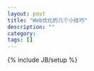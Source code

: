 ```yaml
---
layout: post
title: "Web优化的几个小技巧"
description: ""
category: 
tags: []
---
```

{% include JB/setup %}
